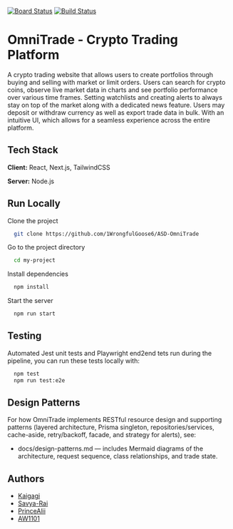 [![Board Status](https://dev.azure.com/AdvSofDevGroup5/346566fe-0863-4f3c-9906-218568a2a078/42082b11-265f-4c6b-8f3a-de293e801a59/_apis/work/boardbadge/cfaa5c7a-773b-4bc3-812e-6bef28dd0b17?columnOptions=1)](https://dev.azure.com/AdvSofDevGroup5/346566fe-0863-4f3c-9906-218568a2a078/_boards/board/t/42082b11-265f-4c6b-8f3a-de293e801a59/Epics/)
[![Build Status](https://dev.azure.com/AdvSofDevGroup5/ASD-OmniTrade/_apis/build/status%2F1WrongfulGoose6.ASD-OmniTrade?branchName=ali%2Fportfolio-mockup)](https://dev.azure.com/AdvSofDevGroup5/ASD-OmniTrade/_build/latest?definitionId=1&branchName=ali%2Fportfolio-mockup)


# OmniTrade - Crypto Trading Platform

A crypto trading website that allows users to create portfolios through buying and selling with market or limit orders. Users can search for crypto coins, observe live market data in charts and see portfolio performance over various time frames. Setting watchlists and creating alerts to always stay on top of the market along with a dedicated news feature. Users may deposit or withdraw currency as well as export trade data in bulk. With an intuitive UI, which allows for a seamless experience across the entire platform.


## Tech Stack

**Client:** React, Next.js, TailwindCSS

**Server:** Node.js


## Run Locally

Clone the project

```bash
  git clone https://github.com/1WrongfulGoose6/ASD-OmniTrade
```

Go to the project directory

```bash
  cd my-project
```

Install dependencies

```bash
  npm install
```

Start the server

```bash
  npm run start
```

## Testing
Automated Jest unit tests and Playwright end2end tets run during the pipeline, you can run these tests locally with:

```bash
  npm test
  npm run test:e2e
```

## Design Patterns
For how OmniTrade implements RESTful resource design and supporting patterns (layered architecture, Prisma singleton, repositories/services, cache-aside, retry/backoff, facade, and strategy for alerts), see:

- docs/design-patterns.md — includes Mermaid diagrams of the architecture, request sequence, class relationships, and trade state.

## Authors
 - [Kaigagi](https://github.com/Kaigagi)
 - [Savya-Rai](https://github.com/Savya-Rai)
 - [PrinceAlii](https://github.com/PrinceAlii)
 - [AW1101](https://github.com/AW1101)